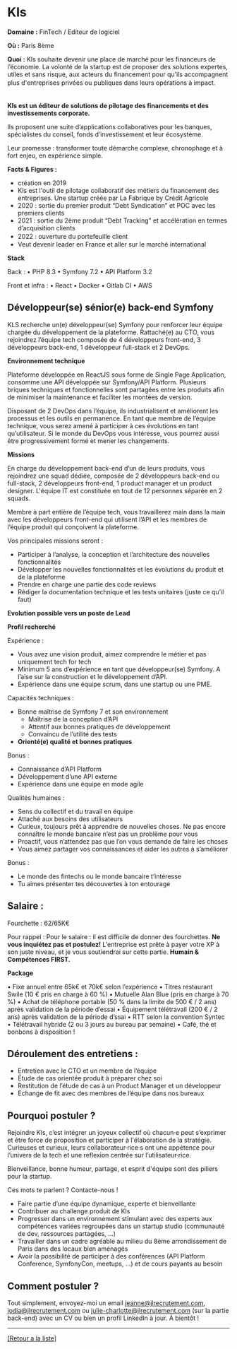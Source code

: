 # Kls

**Domaine :** FinTech / Editeur de logiciel

**Où :** Paris 8ème

**Quoi :** Kls souhaite devenir une place de marché pour les financeurs de l’économie. La volonté de la startup est de proposer des solutions expertes, utiles et sans risque, aux acteurs du financement pour qu’ils accompagnent plus d'entreprises privées ou publiques dans leurs opérations à impact. ㅤ ㅤㅤㅤㅤㅤㅤㅤㅤㅤㅤㅤㅤㅤㅤㅤㅤㅤㅤㅤㅤㅤ

**Kls est un éditeur de solutions de pilotage des financements et des investissements corporate.**

Ils proposent une suite d’applications collaboratives pour les banques, spécialistes du conseil, fonds d’investissement et leur écosystème.

Leur promesse : transformer toute démarche complexe, chronophage et à fort enjeu, en expérience simple.

**Facts & Figures :**

* création en 2019
* Kls est l'outil de pilotage collaboratif des métiers du financement des entreprises. Une startup créée par La Fabrique by Crédit Agricole
* 2020 : sortie du premier produit “Debt Syndication” et POC avec les premiers clients
* 2021 : sortie du 2ème produit “Debt Tracking” et accélération en termes d’acquisition clients
* 2022 : ouverture du portefeuille client ㅤㅤ
* Veut devenir leader en France et aller sur le marché international

**Stack**

Back :
• PHP 8.3
• Symfony 7.2
• API Platform 3.2

Front et infra :
• React
• Docker
• Gitlab CI
• AWS


## Développeur(se) sénior(e) back-end Symfony

KLS recherche un(e) développeur(se) Symfony pour renforcer leur équipe chargée du développement de la plateforme.
Rattaché(e) au CTO, vous rejoindrez l’équipe tech composée de 4 développeurs front-end, 3 développeurs back-end, 1 développeur full-stack et 2 DevOps.

**Environnement technique** 

Plateforme développée en ReactJS sous forme de Single Page Application, consomme une API développée sur Symfony/API Platform. Plusieurs briques techniques et fonctionnelles sont partagées entre les produits afin de minimiser la maintenance et faciliter les montées de version.

Disposant de 2 DevOps dans l’équipe, ils industrialisent et améliorent les processus et les outils en permanence. En tant que membre de l’équipe technique, vous serez amené à participer à ces évolutions en tant qu’utilisateur. Si le monde du DevOps vous intéresse, vous pourrez aussi être progressivement formé et mener les changements.


**Missions**

En charge du développement back-end d’un de leurs produits, vous rejoindrez une squad dédiée, composée de 2 développeurs back-end ou full-stack, 2 développeurs front-end, 1 product manager et un product designer. L'équipe IT est constituée en tout de 12 personnes séparée en 2 squads. 

Membre à part entière de l’équipe tech, vous travaillerez main dans la main avec les développeurs front-end qui utilisent l’API et les membres de l’équipe produit qui conçoivent la plateforme. 

Vos principales missions seront :

* Participer à l’analyse, la conception et l’architecture des nouvelles fonctionnalités
* Développer les nouvelles fonctionnalités et les évolutions du produit et de la plateforme
* Prendre en charge une partie des code reviews
* Rédiger la documentation technique et les tests unitaires (juste ce qu’il faut)

**Evolution possible vers un poste de Lead**

**Profil recherché**

Expérience : 

* Vous avez une vision produit, aimez comprendre le métier et pas uniquement tech for tech
* Minimum 5 ans d’expérience en tant que développeur(se) Symfony. A l’aise sur la construction et le développement d’API.
* Expérience dans une équipe scrum, dans une startup ou une PME.

Capacités techniques : 

* Bonne maîtrise de Symfony 7 et son environnement
	* Maîtrise de la conception d’API
	* Attentif aux bonnes pratiques de développement
	* Convaincu de l’utilité des tests
* **Orienté(e) qualité et bonnes pratiques**

Bonus :

* Connaissance d’API Platform
* Développement d’une API externe
* Expérience dans une équipe en mode agile

Qualités humaines : 

* Sens du collectif et du travail en équipe
* Attaché aux besoins des utilisateurs
* Curieux, toujours prêt à apprendre de nouvelles choses. Ne pas encore connaître le monde bancaire n’est pas un problème pour vous
* Proactif, vous n’attendez pas que l’on vous demande de faire les choses
* Vous aimez partager vos connaissances et aider les autres à s’améliorer

Bonus :

* Le monde des fintechs ou le monde bancaire t’intéresse
* Tu aimes présenter tes découvertes à ton entourage


## Salaire : 

Fourchette : 62/65K€

Pour rappel :  Pour le salaire : il est difficile de donner des fourchettes. **Ne vous inquiétez pas et postulez!** L'entreprise est prête à payer votre XP à son juste niveau, et je vous soutiendrai sur cette partie. **Humain & Compétences FIRST.**

**Package**

• Fixe annuel entre 65k€ et 70k€ selon l’expérience
• Titres restaurant Swile (10 € pris en charge à 60 %)
• Mutuelle Alan Blue (pris en charge à 70 %)
• Achat de téléphone portable (50 % dans la limite de 500 € / 2 ans) après validation de la période d’essai
• Équipement télétravail (200 € / 2 ans) après validation de la période d’ssai
• RTT selon la convention Syntec
• Télétravail hybride (2 ou 3 jours au bureau par semaine)
• Café, thé et bonbons à disposition !


## Déroulement des entretiens :

* Entretien avec le CTO et un membre de l’équipe
* Étude de cas orientée produit à préparer chez soi
* Restitution de l’étude de cas à un Product Manager et un développeur
* Echange de fit avec des membres de l’équipe dans nos bureaux


## Pourquoi postuler ?


Rejoindre Kls, c’est intégrer un joyeux collectif où chacun·e peut s’exprimer et être force de proposition et participer à l'élaboration de la stratégie. Curieuses et curieux, leurs collaborateur·rice·s ont une appétence pour l’univers de la tech et une reflexion centrée sur l’utilisateur·rice. 

Bienveillance, bonne humeur, partage, et esprit d'équipe sont des piliers pour la startup.

Ces mots te parlent ? Contacte-nous ! 

* Faire partie d’une équipe dynamique, experte et bienveillante
* Contribuer au challenge produit de Kls
* Progresser dans un environnement stimulant avec des experts aux compétences variées regroupées dans un startup studio (communauté de dev, ressources partagées, …)
* Travailler dans un cadre agréable au milieu du 8ème arrondissement de Paris dans des locaux bien aménagés
* Avoir la possibilité de participer à des conférences (API Platform Conference, SymfonyCon, meetups, …) et de cours payants au besoin


## Comment postuler ?

Tout simplement, envoyez-moi un email jeanne@jlrecrutement.com, jodia@jlrecrutement.com ou julie-charlotte@jlrecrutement.com (sur la partie back-end) avec un CV ou bien un profil LinkedIn à jour. À bientôt !


----
<a href="https://github.com/jlondiche/job-board-php/blob/master/README.md">[Retour a la liste]</a> 
